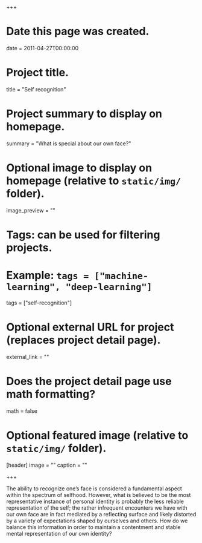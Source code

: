 +++
# Date this page was created.
date = 2011-04-27T00:00:00

# Project title.
title = "Self recognition"

# Project summary to display on homepage.
summary = "What is special about our own face?"

# Optional image to display on homepage (relative to `static/img/` folder).
image_preview = ""

# Tags: can be used for filtering projects.
# Example: `tags = ["machine-learning", "deep-learning"]`
tags = ["self-recognition"]

# Optional external URL for project (replaces project detail page).
external_link = ""

# Does the project detail page use math formatting?
math = false

# Optional featured image (relative to `static/img/` folder).
[header]
image = ""
caption = ""

+++

The ability to recognize one’s face is considered a fundamental aspect within the spectrum of selfhood. However, what is believed to be the most representative instance of personal identity is probably the less reliable representation of the self; the rather infrequent encounters we have with our own face are in fact mediated by a reflecting surface and likely distorted by a variety of expectations shaped by ourselves and others. How do we balance this information in order to maintain a contentment and stable mental representation of our own identity? 


